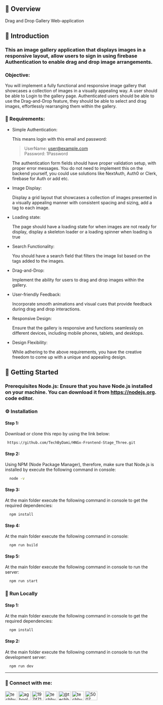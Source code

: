 ## :notebook_with_decorative_cover: Overview

Drag and Drop Gallery Web-application

<!-- ![screenshot](./src/assets/overview.png) -->

## :star2: Introduction

### This an image gallery application that displays images in a responsive layout, allow users to sign in using firebase Authentication to enable drag and drop image arrangements.

### Objective:

You will implement a fully functional and responsive image gallery that showcases a collection of images in a visually appealing way.
A user should be able to Login to the gallery page. Authenticated users should be able to use the Drag-and-Drop feature, they should be able to select and drag images, effortlessly rearranging them within the gallery.

### :space_invader: Requirements:

- Simple Authentication:

  This means login with this email and password:

  > UserName: user@example.com <br>
  > Password: 1Password

  The authentication form fields should have proper validation setup, with proper error messages. You do not need to implement this on the backend yourself, you could use solutions like NextAuth, Auth0 or Clerk, firebase for Auth or add etc.

- Image Display:

  Display a grid layout that showcases a collection of images presented in a visually appealing manner with consistent spacing and sizing, add a tag to each image.

- Loading state:

  The page should have a loading state for when images are not ready for display, display a skeleton loader or a loading spinner when loading is true

- Search Functionality:

  You should have a search field that filters the image list based on the tags added to the images.

- Drag-and-Drop:

  Implement the ability for users to drag and drop images within the gallery.

- User-friendly Feedback:

  Incorporate smooth animations and visual cues that provide feedback during drag and drop interactions.

- Responsive Design:

  Ensure that the gallery is responsive and functions seamlessly on different devices, including mobile phones, tablets, and desktops.

- Design Flexibility:

  While adhering to the above requirements, you have the creative freedom to come up with a unique and appealing design.

## :toolbox: Getting Started

### Prerequisites Node.js: Ensure that you have Node.js installed on your machine. You can download it from https://nodejs.org. code editor.

<!-- Installation -->

### :gear: Installation

#### Step 1:

Download or clone this repo by using the link below:

```bash
 https://github.com/TechByDami/HNGx-Frontend-Stage_Three.git
```

#### Step 2:

Using NPM (Node Package Manager), therefore, make sure that Node.js is installed by execute the following command in console:

```bash
  node -v
```

#### Step 3:

At the main folder execute the following command in console to get the required dependencies:

```bash
  npm install
```

#### Step 4:

At the main folder execute the following command in console:

```bash
  npm run build
```

#### Step 5:

At the main folder execute the following command in console to run the server:

```bash
  npm run start
```

<!-- Run Locally -->

### :running: Run Locally

#### Step 1:

At the main folder execute the following command in console to get the required dependencies:

```bash
  npm install
```

#### Step 2:

At the main folder execute the following command in console to run the development server:

```bash
  npm run dev
```

---

### :handshake: Connect with me:

<p align="left">
<a href="https://twitter.com/techbydami" target="blank"><img align="center" src="https://raw.githubusercontent.com/rahuldkjain/github-profile-readme-generator/master/src/images/icons/Social/twitter.svg" alt="techbydami" height="30" width="40" /></a>
<a href="https://linkedin.com/in/agboola-olawale-damilola-7b2132246" target="blank"><img align="center" src="https://raw.githubusercontent.com/rahuldkjain/github-profile-readme-generator/master/src/images/icons/Social/linked-in-alt.svg" alt="agboola-olawale-damilola-7b2132246" height="30" width="40" /></a>
<a href="https://stackoverflow.com/users/19747131" target="blank"><img align="center" src="https://raw.githubusercontent.com/rahuldkjain/github-profile-readme-generator/master/src/images/icons/Social/stack-overflow.svg" alt="19747131" height="30" width="40" /></a>
<a href="https://instagram.com/techbydami" target="blank"><img align="center" src="https://raw.githubusercontent.com/rahuldkjain/github-profile-readme-generator/master/src/images/icons/Social/instagram.svg" alt="techbydami" height="30" width="40" /></a>
<a href="https://hashnode.com/@techbydami" target="blank"><img align="center" src="https://raw.githubusercontent.com/rahuldkjain/github-profile-readme-generator/master/src/images/icons/Social/hashnode.svg" alt="@techbydami" height="30" width="40" /></a>
<a href="https://www.youtube.com/c/techbydami" target="blank"><img align="center" src="https://raw.githubusercontent.com/rahuldkjain/github-profile-readme-generator/master/src/images/icons/Social/youtube.svg" alt="techbydami" height="30" width="40" /></a>
<a href="https://discord.gg/5007" target="blank"><img align="center" src="https://raw.githubusercontent.com/rahuldkjain/github-profile-readme-generator/master/src/images/icons/Social/discord.svg" alt="5007" height="30" width="40" /></a>
</p>
